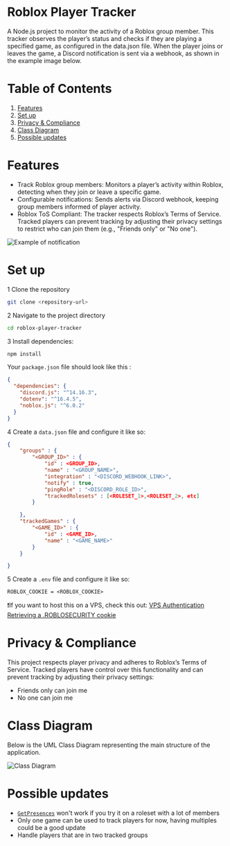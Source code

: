 # Roblox Player Tracker

A Node.js project to monitor the activity of a Roblox group member. This tracker observes the player’s status and checks if they are playing a specified game, as configured in the data.json file. When the player joins or leaves the game, a Discord notification is sent via a webhook, as shown in the example image below.

# Table of Contents

1. [Features](#features)
2. [Set up](#set-up)
3. [Privacy & Compliance](#privacy--compliance)
4. [Class Diagram](#class-diagram)
5. [Possible updates](#possible-updates)


# Features

* Track Roblox group members: Monitors a player’s activity within Roblox, detecting when they join or leave a specific game.
* Configurable notifications: Sends alerts via Discord webhook, keeping group members informed of player activity.
* Roblox ToS Compliant: The tracker respects Roblox’s Terms of Service. Tracked players can prevent tracking by adjusting their privacy settings to restrict who can join them (e.g., "Friends only" or "No one").
  
![Example of notification](https://i.ibb.co/BCdftfM/tracked-Embed.png)

# Set up

1 Clone the repository
```bash
git clone <repository-url>
```

2 Navigate to the project directory
```bash
cd roblox-player-tracker
```

3 Install dependencies:
```bash
npm install
```
Your `package.json` file should look like this :
```json
{
  "dependencies": {
    "discord.js": "^14.16.3",
    "dotenv": "^16.4.5",
    "noblox.js": "^6.0.2"
  }
}
```

4 Create a `data.json` file and configure it like so:


```json
{
    "groups" : {
        "<GROUP_ID>" : {
            "id" : <GROUP_ID>,
            "name" : "<GROUP_NAME>",
            "integration" : "<DISCORD_WEBHOOK_LINK>",
            "notify" : true,
            "pingRole" : "<DISCORD_ROLE_ID>",
            "trackedRolesets" : [<ROLESET_1>,<ROLESET_2>, etc]
        }

    },
    "trackedGames" : {
        "<GAME_ID>" : {
            "id" : <GAME_ID>,
            "name" : "<GAME_NAME>"
        }
    }

}
```

5 Create a `.env` file and configure it like so:

```
ROBLOX_COOKIE = <ROBLOX_COOKIE>
```

❗If you want to host this on a VPS, check this out: [VPS Authentication
Retrieving a .ROBLOSECURITY cookie ](https://noblox.js.org/tutorial-VPS%20Authentication.html)



# Privacy & Compliance

This project respects player privacy and adheres to Roblox’s Terms of Service. Tracked players have control over this functionality and can prevent tracking by adjusting their privacy settings:
* Friends only can join me
* No one can join me


# Class Diagram
Below is the UML Class Diagram representing the main structure of the application.

![Class Diagram](https://i.ibb.co/N2Ngz0X/uml-plr-Tracker.png)

# Possible updates
* [`GetPresences`](https://noblox.js.org/global.html#getPresences) won't work if you try it on a roleset with a lot of members
* Only one game can be used to track players for now, having multiples could be a good update
* Handle players that are in two tracked groups
